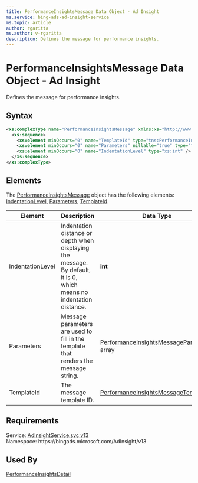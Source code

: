 ```yaml
---
title: PerformanceInsightsMessage Data Object - Ad Insight
ms.service: bing-ads-ad-insight-service
ms.topic: article
author: rgaritta
ms.author: v-rgaritta
description: Defines the message for performance insights.
---
```

# PerformanceInsightsMessage Data Object - Ad Insight
Defines the message for performance insights.

## Syntax
```xml
<xs:complexType name="PerformanceInsightsMessage" xmlns:xs="http://www.w3.org/2001/XMLSchema">
  <xs:sequence>
    <xs:element minOccurs="0" name="TemplateId" type="tns:PerformanceInsightsMessageTemplateId" />
    <xs:element minOccurs="0" name="Parameters" nillable="true" type="tns:ArrayOfPerformanceInsightsMessageParameter" />
    <xs:element minOccurs="0" name="IndentationLevel" type="xs:int" />
  </xs:sequence>
</xs:complexType>
```

## <a name="elements"></a>Elements

The [PerformanceInsightsMessage](performanceinsightsmessage.md) object has the following elements: [IndentationLevel](#indentationlevel), [Parameters](#parameters), [TemplateId](#templateid).

|Element|Description|Data Type|
|-----------|---------------|-------------|
|<a name="indentationlevel"></a>IndentationLevel|Indentation distance or depth when displaying the message. By default, it is 0, which means no indentation distance.|**int**|
|<a name="parameters"></a>Parameters|Message parameters are used to fill in the template that renders the message string.|[PerformanceInsightsMessageParameter](performanceinsightsmessageparameter.md) array|
|<a name="templateid"></a>TemplateId|The message template ID.|[PerformanceInsightsMessageTemplateId](performanceinsightsmessagetemplateid.md)|

## Requirements
Service: [AdInsightService.svc v13](https://adinsight.api.bingads.microsoft.com/Api/Advertiser/AdInsight/v13/AdInsightService.svc)  
Namespace: https\://bingads.microsoft.com/AdInsight/v13  

## Used By
[PerformanceInsightsDetail](performanceinsightsdetail.md)  
